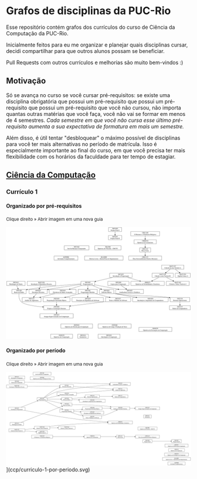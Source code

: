 # Grafos de disciplinas da PUC-Rio

Esse repositório contém grafos dos currículos do curso de Ciência da Computação da PUC-Rio.

Inicialmente feitos para eu me organizar e planejar quais disciplinas cursar, decidi compartilhar para que outros alunos possam se beneficiar.

Pull Requests com outros currículos e melhorias são muito bem-vindos :)

## Motivação

Só se avança no curso se você cursar pré-requisitos: se existe uma disciplina obrigatória que possui um pré-requisito que possui um pré-requisito que possui um pré-requisito que você não cursou, não importa quantas outras matérias que você faça, você não vai se formar em menos de 4 semestres. *Cada semestre em que você não cursa esse último pré-requisito aumenta a sua expectativa de formatura em mais um semestre.*

Além disso, é útil tentar "desbloquear" o máximo possível de disciplinas para você ter mais alternativas no período de matrícula. Isso é especialmente importante ao final do curso, em que você precisa ter mais flexibilidade com os horários da faculdade para ter tempo de estagiar.

## [Ciência da Computação](ccp)

### Currículo 1

#### Organizado por pré-requisitos

<small>Clique direito » Abrir imagem em uma nova guia</small>

![Grafo de disciplinas](ccp/curriculo-1.svg "Currículo 0")

#### Organizado por período

<small>Clique direito » Abrir imagem em uma nova guia</small>

![Grafo de disciplinas](ccp/curriculo-1-por-periodo.svg "Currículo 0")](ccp/curriculo-1-por-periodo.svg)


